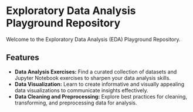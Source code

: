 # Exploratory Data Analysis Playground Repository

Welcome to the Exploratory Data Analysis (EDA) Playground Repository.

## Features

- **Data Analysis Exercises:** Find a curated collection of datasets and Jupyter Notebook exercises to sharpen your data analysis skills.
- **Data Visualization:** Learn to create informative and visually appealing data visualizations to communicate insights effectively.
- **Data Cleaning and Preprocessing:** Explore best practices for cleaning, transforming, and preprocessing data for analysis.
